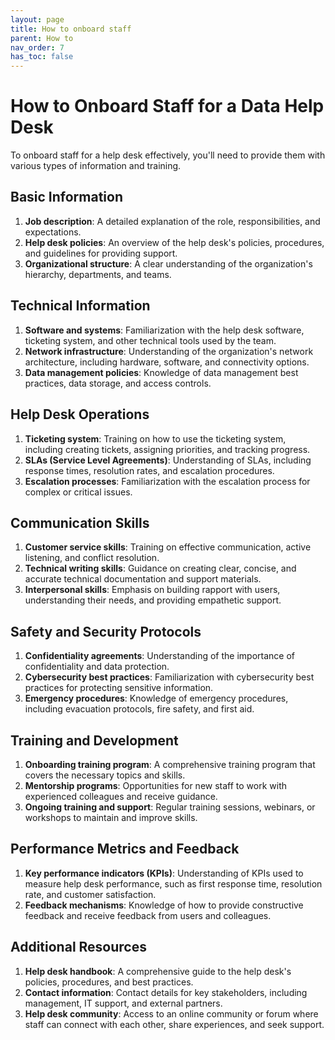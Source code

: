 ```yaml
---
layout: page
title: How to onboard staff
parent: How to
nav_order: 7
has_toc: false
---
```


# How to Onboard Staff for a Data Help Desk

To onboard staff for a help desk effectively, you'll need to provide them with
various types of information and training.

## Basic Information

1. **Job description**: A detailed explanation of the role, responsibilities,
   and expectations.
2. **Help desk policies**: An overview of the help desk's policies, procedures,
   and guidelines for providing support.
3. **Organizational structure**: A clear understanding of the organization's
   hierarchy, departments, and teams.

## Technical Information

1. **Software and systems**: Familiarization with the help desk software,
   ticketing system, and other technical tools used by the team.
2. **Network infrastructure**: Understanding of the organization's network
   architecture, including hardware, software, and connectivity options.
3. **Data management policies**: Knowledge of data management best practices,
   data storage, and access controls.

## Help Desk Operations

1. **Ticketing system**: Training on how to use the ticketing system, including
   creating tickets, assigning priorities, and tracking progress.
2. **SLAs (Service Level Agreements)**: Understanding of SLAs, including
   response times, resolution rates, and escalation procedures.
3. **Escalation processes**: Familiarization with the escalation process for
   complex or critical issues.

## Communication Skills

1. **Customer service skills**: Training on effective communication, active
   listening, and conflict resolution.
2. **Technical writing skills**: Guidance on creating clear, concise, and
   accurate technical documentation and support materials.
3. **Interpersonal skills**: Emphasis on building rapport with users,
   understanding their needs, and providing empathetic support.

## Safety and Security Protocols

1. **Confidentiality agreements**: Understanding of the importance of
   confidentiality and data protection.
2. **Cybersecurity best practices**: Familiarization with cybersecurity best
   practices for protecting sensitive information.
3. **Emergency procedures**: Knowledge of emergency procedures, including
   evacuation protocols, fire safety, and first aid.

## Training and Development

1. **Onboarding training program**: A comprehensive training program that covers
   the necessary topics and skills.
2. **Mentorship programs**: Opportunities for new staff to work with experienced
   colleagues and receive guidance.
3. **Ongoing training and support**: Regular training sessions, webinars, or
   workshops to maintain and improve skills.

## Performance Metrics and Feedback

1. **Key performance indicators (KPIs)**: Understanding of KPIs used to measure
   help desk performance, such as first response time, resolution rate, and
   customer satisfaction.
2. **Feedback mechanisms**: Knowledge of how to provide constructive feedback
   and receive feedback from users and colleagues.

## Additional Resources

1. **Help desk handbook**: A comprehensive guide to the help desk's policies,
   procedures, and best practices.
2. **Contact information**: Contact details for key stakeholders, including
   management, IT support, and external partners.
3. **Help desk community**: Access to an online community or forum where staff
   can connect with each other, share experiences, and seek support.
